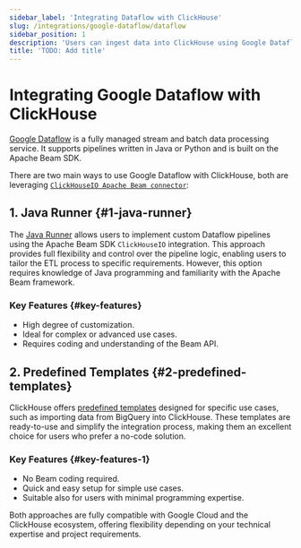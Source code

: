 ```yaml
---
sidebar_label: 'Integrating Dataflow with ClickHouse'
slug: /integrations/google-dataflow/dataflow
sidebar_position: 1
description: 'Users can ingest data into ClickHouse using Google Dataflow'
title: 'TODO: Add title'
---
```


# Integrating Google Dataflow with ClickHouse

[Google Dataflow](https://cloud.google.com/dataflow) is a fully managed stream and batch data processing service. It supports pipelines written in Java or Python and is built on the Apache Beam SDK.

There are two main ways to use Google Dataflow with ClickHouse, both are leveraging [`ClickHouseIO Apache Beam connector`](/integrations/apache-beam):

## 1. Java Runner {#1-java-runner}
The [Java Runner](./java-runner) allows users to implement custom Dataflow pipelines using the Apache Beam SDK `ClickHouseIO` integration. This approach provides full flexibility and control over the pipeline logic, enabling users to tailor the ETL process to specific requirements.
However, this option requires knowledge of Java programming and familiarity with the Apache Beam framework.

### Key Features {#key-features}
- High degree of customization.
- Ideal for complex or advanced use cases.
- Requires coding and understanding of the Beam API.

## 2. Predefined Templates {#2-predefined-templates}
ClickHouse offers [predefined templates](./templates) designed for specific use cases, such as importing data from BigQuery into ClickHouse. These templates are ready-to-use and simplify the integration process, making them an excellent choice for users who prefer a no-code solution.

### Key Features {#key-features-1}
- No Beam coding required.
- Quick and easy setup for simple use cases.
- Suitable also for users with minimal programming expertise.

Both approaches are fully compatible with Google Cloud and the ClickHouse ecosystem, offering flexibility depending on your technical expertise and project requirements.  
